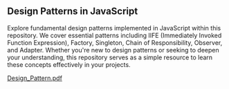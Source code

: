 ## Design Patterns in JavaScript
Explore fundamental design patterns implemented in JavaScript within this repository. We cover essential patterns including IIFE (Immediately Invoked Function Expression), Factory, Singleton, Chain of Responsibility, Observer, and Adapter. Whether you're new to design patterns or seeking to deepen your understanding, this repository serves as a simple resource to learn these concepts effectively in your projects.

[Design_Pattern.pdf](https://github.com/user-attachments/files/16038394/Design_Pattern.pdf)
